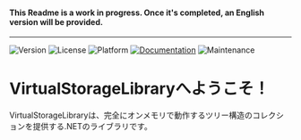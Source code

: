 #### This Readme is a work in progress. Once it's completed, an English version will be provided.
---
![Version](https://img.shields.io/badge/version-0.8.0-blue.svg)
![License](<https://img.shields.io/badge/license-MIT-green.svg>)
![Platform](https://img.shields.io/badge/platform-.NET%208-blue)
[![Documentation](https://img.shields.io/badge/docs-online-brightgreen.svg)](https://shimodateakira.github.io/VirtualStorageLibrary/)
![Maintenance](https://img.shields.io/badge/maintenance-active-blue.svg)

# VirtualStorageLibraryへようこそ！

VirtualStorageLibraryは、完全にオンメモリで動作するツリー構造のコレクションを提供する.NETのライブラリです。


